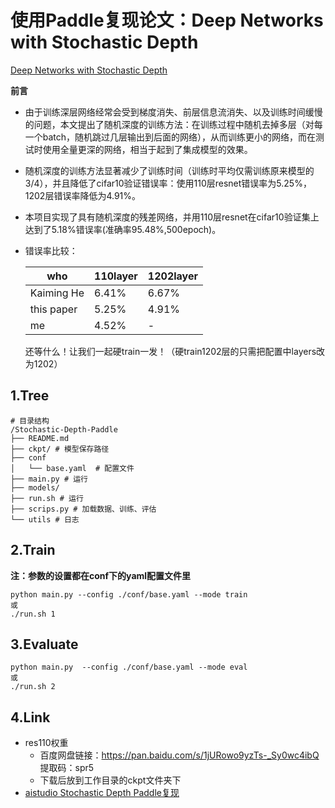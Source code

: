 # 使用Paddle复现论文：Deep Networks with Stochastic Depth

[Deep Networks with Stochastic Depth](https://arxiv.org/pdf/1603.09382v3.pdf)

**前言**

- 由于训练深层网络经常会受到梯度消失、前层信息流消失、以及训练时间缓慢的问题，本文提出了随机深度的训练方法：在训练过程中随机去掉多层（对每一个batch，随机跳过几层输出到后面的网络），从而训练更小的网络，而在测试时使用全量更深的网络，相当于起到了集成模型的效果。

- 随机深度的训练方法显著减少了训练时间（训练时平均仅需训练原来模型的3/4），并且降低了cifar10验证错误率：使用110层resnet错误率为5.25%，1202层错误率降低为4.91%。

- 本项目实现了具有随机深度的残差网络，并用110层resnet在cifar10验证集上达到了5.18%错误率(准确率95.48%,500epoch)。

- 错误率比较：

  | who        | 110layer | 1202layer |
  | ---------- | -------- | --------- |
  | Kaiming He | 6.41%    | 6.67%     |
  | this paper | 5.25%    | 4.91%     |
  | me         | 4.52%    | -         |

  还等什么！让我们一起硬train一发！（硬train1202层的只需把配置中layers改为1202）

## 1.Tree

```
# 目录结构
/Stochastic-Depth-Paddle
├── README.md
├── ckpt/ # 模型保存路径
├── conf
│   └── base.yaml  # 配置文件
├── main.py # 运行
├── models/
├── run.sh # 运行
├── scrips.py # 加载数据、训练、评估
└── utils # 日志
```

## 2.Train

**注：参数的设置都在conf下的yaml配置文件里**

```
python main.py --config ./conf/base.yaml --mode train
或
./run.sh 1
```

## 3.Evaluate

```
python main.py  --config ./conf/base.yaml --mode eval
或
./run.sh 2
```

## 4.Link

- res110权重
  - 百度网盘链接：https://pan.baidu.com/s/1jURowo9yzTs-_Sy0wc4ibQ  提取码：spr5
  - 下载后放到工作目录的ckpt文件夹下
- [aistudio Stochastic Depth Paddle复现](https://aistudio.baidu.com/aistudio/projectdetail/2262209?shared=1)






